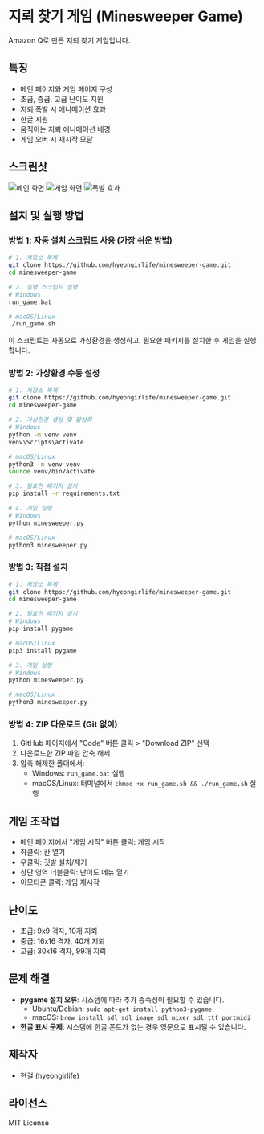 # 지뢰 찾기 게임 (Minesweeper Game)

Amazon Q로 만든 지뢰 찾기 게임입니다.

## 특징
- 메인 페이지와 게임 페이지 구성
- 초급, 중급, 고급 난이도 지원
- 지뢰 폭발 시 애니메이션 효과
- 한글 지원
- 움직이는 지뢰 애니메이션 배경
- 게임 오버 시 재시작 모달

## 스크린샷
![메인 화면](screenshots/main_screen.png)
![게임 화면](screenshots/game_screen.png)
![폭발 효과](screenshots/explosion.png)

## 설치 및 실행 방법

### 방법 1: 자동 설치 스크립트 사용 (가장 쉬운 방법)
```bash
# 1. 저장소 복제
git clone https://github.com/hyeongirlife/minesweeper-game.git
cd minesweeper-game

# 2. 실행 스크립트 실행
# Windows
run_game.bat

# macOS/Linux
./run_game.sh
```
이 스크립트는 자동으로 가상환경을 생성하고, 필요한 패키지를 설치한 후 게임을 실행합니다.

### 방법 2: 가상환경 수동 설정
```bash
# 1. 저장소 복제
git clone https://github.com/hyeongirlife/minesweeper-game.git
cd minesweeper-game

# 2. 가상환경 생성 및 활성화
# Windows
python -m venv venv
venv\Scripts\activate

# macOS/Linux
python3 -m venv venv
source venv/bin/activate

# 3. 필요한 패키지 설치
pip install -r requirements.txt

# 4. 게임 실행
# Windows
python minesweeper.py

# macOS/Linux
python3 minesweeper.py
```

### 방법 3: 직접 설치
```bash
# 1. 저장소 복제
git clone https://github.com/hyeongirlife/minesweeper-game.git
cd minesweeper-game

# 2. 필요한 패키지 설치
# Windows
pip install pygame

# macOS/Linux
pip3 install pygame

# 3. 게임 실행
# Windows
python minesweeper.py

# macOS/Linux
python3 minesweeper.py
```

### 방법 4: ZIP 다운로드 (Git 없이)
1. GitHub 페이지에서 "Code" 버튼 클릭 > "Download ZIP" 선택
2. 다운로드한 ZIP 파일 압축 해제
3. 압축 해제한 폴더에서:
   - Windows: `run_game.bat` 실행
   - macOS/Linux: 터미널에서 `chmod +x run_game.sh && ./run_game.sh` 실행

## 게임 조작법
- 메인 페이지에서 "게임 시작" 버튼 클릭: 게임 시작
- 좌클릭: 칸 열기
- 우클릭: 깃발 설치/제거
- 상단 영역 더블클릭: 난이도 메뉴 열기
- 이모티콘 클릭: 게임 재시작

## 난이도
- 초급: 9x9 격자, 10개 지뢰
- 중급: 16x16 격자, 40개 지뢰
- 고급: 30x16 격자, 99개 지뢰

## 문제 해결
- **pygame 설치 오류**: 시스템에 따라 추가 종속성이 필요할 수 있습니다.
  - Ubuntu/Debian: `sudo apt-get install python3-pygame`
  - macOS: `brew install sdl sdl_image sdl_mixer sdl_ttf portmidi`
- **한글 표시 문제**: 시스템에 한글 폰트가 없는 경우 영문으로 표시될 수 있습니다.

## 제작자
- 현걸 (hyeongirlife)

## 라이선스
MIT License

